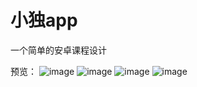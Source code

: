 # 小独app
一个简单的安卓课程设计

预览：
![image](https://user-images.githubusercontent.com/82876742/181905150-a194d0c9-434f-4817-a0f0-b52b437a83a5.png)
![image](https://user-images.githubusercontent.com/82876742/181905160-db1d3164-0fda-48af-8017-9b8a81e20d95.png)
![image](https://user-images.githubusercontent.com/82876742/181905176-5eefa1de-84fa-46f0-9e0e-b220e693e0c6.png)
![image](https://user-images.githubusercontent.com/82876742/181905165-cff6aa55-85b4-439c-b8db-cf262f3eaf05.png)


